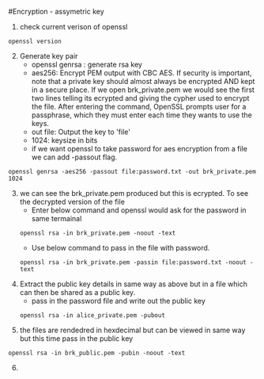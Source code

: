 #Encryption - assymetric key
1. check current verison of openssl
```
openssl version
```
2. Generate key pair 
    - openssl genrsa : generate rsa key
    - aes256: Encrypt PEM output with CBC AES. If security is important, note that a private key should almost always be encrypted AND kept in a secure place. If we open brk_private.pem we would see the first two lines telling its ecrypted and giving the cypher used to encrypt the file. After entering the command, OpenSSL prompts user for a passphrase, which they must enter each time they wants to use the keys.
    - out file: Output the key to 'file'
    - 1024: keysize in bits
    - if we want openssl to take password for aes encryption from a file we can add -passout flag. 
```
openssl genrsa -aes256 -passout file:password.txt -out brk_private.pem 1024
```
3. we can see the brk_private.pem produced but this is ecrypted. To see the decrypted version of the file 
    - Enter below command and openssl would ask for the password in same termainal
    ```
    openssl rsa -in brk_private.pem -noout -text 
    ```
    - Use below command to pass in the file with password.
    ```
    openssl rsa -in brk_private.pem -passin file:password.txt -noout -text 
    ```
4. Extract the public key details in same way as above but in a file which can then be shared as a public key. 
    - pass in the password file and write out the public key
    ``` 
    openssl rsa -in alice_private.pem -pubout
    ```
5. the files are rendedred in hexdecimal but can be viewed in same way but this time pass in the public key
```
openssl rsa -in brk_public.pem -pubin -noout -text
```
6. 